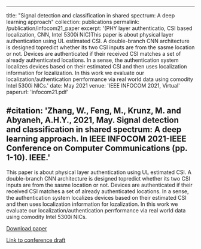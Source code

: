 
---
title: "Signal detection and classification in shared spectrum: A deep learning approach"
collection: publications
permalink: /publication/infocom21_paper
excerpt: '(PHY layer authenticatio, CSI based localization, CNN, Intel 5300i NIC)This paper is about physical layer authentication using UL estimated CSI. A double-branch CNN architecture is designed topredict whether its two CSI inputs are from the sasme location or not. Devices are authenticated if their received CSI matches a set of already authenticated locations. In a sense, the authentication system localizes devices based on their estimated CSI and then uses localization information for lozalization.
In this work we evaluate our localization/authentication perrformance via real world data using comodity Intel 5300i NICs.'
date: May 2021
venue: 'IEEE INFOCOM 2021, Virtual'
paperurl: 'infocom21.pdf'

#citation: 'Zhang, W., Feng, M., Krunz, M. and Abyaneh, A.H.Y., 2021, May. Signal detection and classification in shared spectrum: A deep learning approach. In IEEE INFOCOM 2021-IEEE Conference on Computer Communications (pp. 1-10). IEEE.'
---
This paper is about physical layer authentication using UL estimated CSI. A double-branch CNN architecture is designed topredict whether its two CSI inputs are from the sasme location or not. Devices are authenticated if their received CSI matches a set of already authenticated locations. In a sense, the authentication system localizes devices based on their estimated CSI and then uses localization information for lozalization.
In this work we evaluate our localization/authentication perrformance via real world data using comodity Intel 5300i NICs.


[Download paper](https://amirhya.github.io/amir.github.io//publications/infocom21.pdf)

[Link to conference draft](https://ieeexplore.ieee.org/abstract/document/9488834)
